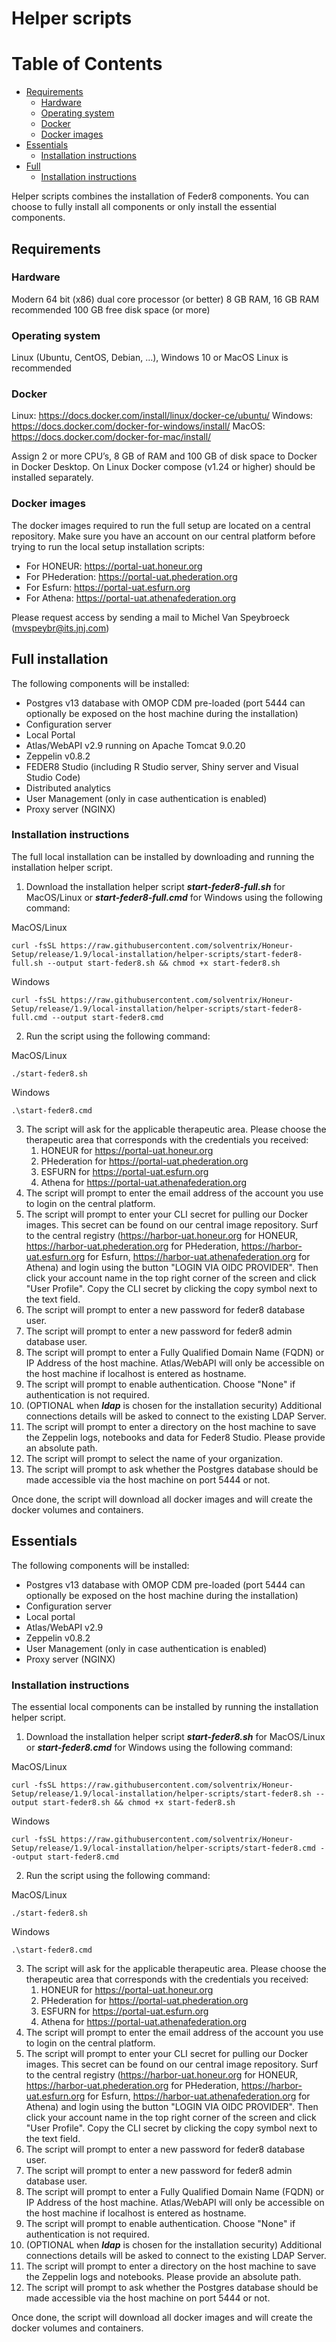 # Helper scripts

Table of Contents
=================
  * [Requirements](#requirements)
    * [Hardware](#hardware)
    * [Operating system](#operating-system)
    * [Docker](#docker)
    * [Docker images](#docker-images)
  * [Essentials](#essentials)
    * [Installation instructions](#essential-installation-instruction)
  * [Full](#full)
    * [Installation instructions](#full-installation-instruction)

Helper scripts combines the installation of Feder8 components. You can choose to fully install all components or only install the essential components.

## Requirements

### Hardware
Modern 64 bit (x86) dual core processor (or better)
8 GB RAM, 16 GB RAM recommended
100 GB free disk space (or more)

### Operating system
Linux (Ubuntu, CentOS, Debian, …), Windows 10 or MacOS
Linux is recommended

### Docker
Linux: https://docs.docker.com/install/linux/docker-ce/ubuntu/
Windows: https://docs.docker.com/docker-for-windows/install/
MacOS: https://docs.docker.com/docker-for-mac/install/

Assign 2 or more CPU’s, 8 GB of RAM and 100 GB of disk space to Docker in Docker Desktop.
On Linux Docker compose (v1.24 or higher) should be installed separately.

### Docker images
The docker images required to run the full setup are located on a central repository. Make sure you have an account on our central platform before trying to run the local setup installation scripts:

  * For HONEUR: https://portal-uat.honeur.org
  * For PHederation: https://portal-uat.phederation.org
  * For Esfurn: https://portal-uat.esfurn.org
  * For Athena: https://portal-uat.athenafederation.org

Please request access by sending a mail to Michel Van Speybroeck (mvspeybr@its.jnj.com)

## Full installation
The following components will be installed:
* Postgres v13 database with OMOP CDM pre-loaded (port 5444 can optionally be exposed on the host machine during the installation)
* Configuration server
* Local Portal
* Atlas/WebAPI v2.9 running on Apache Tomcat 9.0.20
* Zeppelin v0.8.2
* FEDER8 Studio (including R Studio server, Shiny server and Visual Studio Code)
* Distributed analytics
* User Management (only in case authentication is enabled)
* Proxy server (NGINX)

### <a id="full-installation-instruction"></a>Installation instructions
The full local installation can be installed by downloading and running the installation helper script.

1. Download the installation helper script **_start-feder8-full.sh_** for MacOS/Linux or **_start-feder8-full.cmd_** for Windows using the following command:

MacOS/Linux
```
curl -fsSL https://raw.githubusercontent.com/solventrix/Honeur-Setup/release/1.9/local-installation/helper-scripts/start-feder8-full.sh --output start-feder8.sh && chmod +x start-feder8.sh
```

Windows
```
curl -fsSL https://raw.githubusercontent.com/solventrix/Honeur-Setup/release/1.9/local-installation/helper-scripts/start-feder8-full.cmd --output start-feder8.cmd
```

2. Run the script using the following command:

MacOS/Linux
```
./start-feder8.sh
```

Windows
```
.\start-feder8.cmd
```
3. The script will ask for the applicable therapeutic area. Please choose the therapeutic area that corresponds with the credentials you received:
    1. HONEUR for https://portal-uat.honeur.org
    2. PHederation for https://portal-uat.phederation.org
    3. ESFURN for https://portal-uat.esfurn.org
    4. Athena for https://portal-uat.athenafederation.org
4. The script will prompt to enter the email address of the account you use to login on the central platform.
5. The script will prompt to enter your CLI secret for pulling our Docker images. This secret can be found on our central image repository. Surf to the central registry (https://harbor-uat.honeur.org for HONEUR, https://harbor-uat.phederation.org for PHederation, https://harbor-uat.esfurn.org for Esfurn, https://harbor-uat.athenafederation.org for Athena) and login using the button \"LOGIN VIA OIDC PROVIDER\". Then click your account name in the top right corner of the screen and click \"User Profile\". Copy the CLI secret by clicking the copy symbol next to the text field.
6. The script will prompt to enter a new password for feder8 database user. 
7. The script will prompt to enter a new password for feder8 admin database user.
8. The script will prompt to enter a Fully Qualified Domain Name (FQDN) or IP Address of the host machine. Atlas/WebAPI will only be accessible on the host machine if localhost is entered as hostname.
9. The script will prompt to enable authentication.  Choose "None" if authentication is not required.
10. (OPTIONAL when **_ldap_** is chosen for the installation security) Additional connections details will be asked to connect to the existing LDAP Server.
11. The script will prompt to enter a directory on the host machine to save the Zeppelin logs, notebooks and data for Feder8 Studio. Please provide an absolute path.
12. The script will prompt to select the name of your organization.
13. The script will prompt to ask whether the Postgres database should be made accessible via the host machine on port 5444 or not. 

Once done, the script will download all docker images and will create the docker volumes and containers.

## Essentials
The following components will be installed:
  * Postgres v13 database with OMOP CDM pre-loaded (port 5444 can optionally be exposed on the host machine during the installation)
  * Configuration server
  * Local portal
  * Atlas/WebAPI v2.9
  * Zeppelin v0.8.2
  * User Management (only in case authentication is enabled)
  * Proxy server (NGINX)

### <a id="essential-installation-instruction"></a>Installation instructions
The essential local components can be installed by running the installation helper script.

1. Download the installation helper script **_start-feder8.sh_** for MacOS/Linux or **_start-feder8.cmd_** for Windows using the following command:

MacOS/Linux
```
curl -fsSL https://raw.githubusercontent.com/solventrix/Honeur-Setup/release/1.9/local-installation/helper-scripts/start-feder8.sh --output start-feder8.sh && chmod +x start-feder8.sh
```

Windows
```
curl -fsSL https://raw.githubusercontent.com/solventrix/Honeur-Setup/release/1.9/local-installation/helper-scripts/start-feder8.cmd --output start-feder8.cmd
```

2. Run the script using the following command:

MacOS/Linux
```
./start-feder8.sh
```

Windows
```
.\start-feder8.cmd
```
3. The script will ask for the applicable therapeutic area. Please choose the therapeutic area that corresponds with the credentials you received:
    1. HONEUR for https://portal-uat.honeur.org
    2. PHederation for https://portal-uat.phederation.org
    3. ESFURN for https://portal-uat.esfurn.org
    4. Athena for https://portal-uat.athenafederation.org
4. The script will prompt to enter the email address of the account you use to login on the central platform.
5. The script will prompt to enter your CLI secret for pulling our Docker images. This secret can be found on our central image repository. Surf to the central registry (https://harbor-uat.honeur.org for HONEUR, https://harbor-uat.phederation.org for PHederation, https://harbor-uat.esfurn.org for Esfurn, https://harbor-uat.athenafederation.org for Athena) and login using the button \"LOGIN VIA OIDC PROVIDER\". Then click your account name in the top right corner of the screen and click \"User Profile\". Copy the CLI secret by clicking the copy symbol next to the text field.
6. The script will prompt to enter a new password for feder8 database user.
7. The script will prompt to enter a new password for feder8 admin database user.
8. The script will prompt to enter a Fully Qualified Domain Name (FQDN) or IP Address of the host machine. Atlas/WebAPI will only be accessible on the host machine if localhost is entered as hostname.
9. The script will prompt to enable authentication.  Choose "None" if authentication is not required.
10. (OPTIONAL when **_ldap_** is chosen for the installation security) Additional connections details will be asked to connect to the existing LDAP Server.
11. The script will prompt to enter a directory on the host machine to save the Zeppelin logs and notebooks. Please provide an absolute path.
12. The script will prompt to ask whether the Postgres database should be made accessible via the host machine on port 5444 or not.

Once done, the script will download all docker images and will create the docker volumes and containers.
